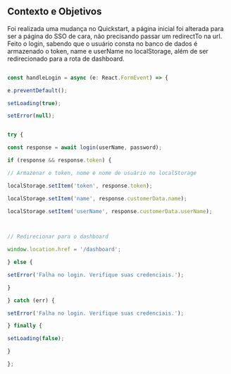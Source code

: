 ## Contexto e Objetivos

Foi realizada uma mudança no Quickstart, a página inicial foi alterada para ser a página do SSO de cara, não precisando passar um redirectTo na url. Feito o login, sabendo que o usuário consta no banco de dados é armazenado o token, name e userName no localStorage, além de ser redirecionado para a rota de dashboard.

```typescript

const handleLogin = async (e: React.FormEvent) => {

e.preventDefault();

setLoading(true);

setError(null);


try {

const response = await login(userName, password);

if (response && response.token) {

// Armazenar o token, nome e nome de usuário no localStorage

localStorage.setItem('token', response.token);

localStorage.setItem('name', response.customerData.name);

localStorage.setItem('userName', response.customerData.userName);

  

// Redirecionar para o dashboard

window.location.href = '/dashboard';

} else {

setError('Falha no login. Verifique suas credenciais.');

}

} catch (err) {

setError('Falha no login. Verifique suas credenciais.');

} finally {

setLoading(false);

}

};
```





